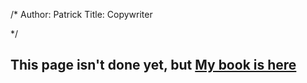 /*
Author: Patrick
Title: Copywriter

*/


## This page isn't done yet, but [My book is here](www.behance.com/patrickemclean)
